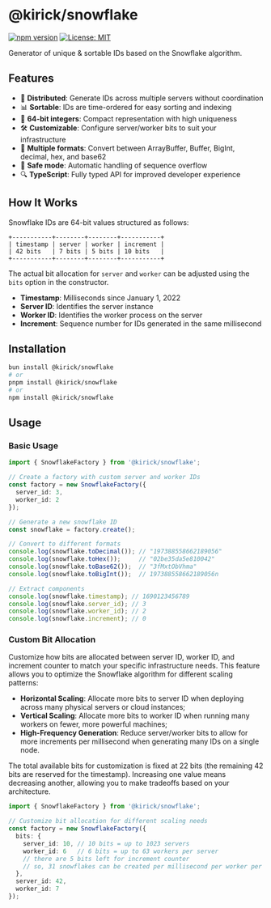 # @kirick/snowflake

[![npm version](https://img.shields.io/npm/v/@kirick/snowflake.svg)](https://www.npmjs.com/package/@kirick/snowflake)
[![License: MIT](https://img.shields.io/badge/License-MIT-blue.svg)](https://opensource.org/licenses/MIT)

Generator of unique & sortable IDs based on the Snowflake algorithm.

## Features

- 🔄 **Distributed**: Generate IDs across multiple servers without coordination
- 📊 **Sortable**: IDs are time-ordered for easy sorting and indexing
- 🔢 **64-bit integers**: Compact representation with high uniqueness
- 🛠️ **Customizable**: Configure server/worker bits to suit your infrastructure
- 🔄 **Multiple formats**: Convert between ArrayBuffer, Buffer, BigInt, decimal, hex, and base62
- 🚦 **Safe mode**: Automatic handling of sequence overflow
- 🔍 **TypeScript**: Fully typed API for improved developer experience

## How It Works

Snowflake IDs are 64-bit values structured as follows:

```
+-----------+--------+--------+-----------+
| timestamp | server | worker | increment |
| 42 bits   | 7 bits | 5 bits | 10 bits   |
+-----------+--------+--------+-----------+
```

The actual bit allocation for `server` and `worker` can be adjusted using the `bits` option in the constructor.

- **Timestamp**: Milliseconds since January 1, 2022
- **Server ID**: Identifies the server instance
- **Worker ID**: Identifies the worker process on the server
- **Increment**: Sequence number for IDs generated in the same millisecond

## Installation

```bash
bun install @kirick/snowflake
# or
pnpm install @kirick/snowflake
# or
npm install @kirick/snowflake
```

## Usage

### Basic Usage

```typescript
import { SnowflakeFactory } from '@kirick/snowflake';

// Create a factory with custom server and worker IDs
const factory = new SnowflakeFactory({
  server_id: 3,
  worker_id: 2
});

// Generate a new snowflake ID
const snowflake = factory.create();

// Convert to different formats
console.log(snowflake.toDecimal()); // "197388558662189056"
console.log(snowflake.toHex());     // "02be35da5e810042"
console.log(snowflake.toBase62());  // "3fMxtObVhma"
console.log(snowflake.toBigInt());  // 197388558662189056n

// Extract components
console.log(snowflake.timestamp); // 1690123456789
console.log(snowflake.server_id); // 3
console.log(snowflake.worker_id); // 2
console.log(snowflake.increment); // 0
```

### Custom Bit Allocation

Customize how bits are allocated between server ID, worker ID, and increment counter to match your specific infrastructure needs. This feature allows you to optimize the Snowflake algorithm for different scaling patterns:

- **Horizontal Scaling**: Allocate more bits to server ID when deploying across many physical servers or cloud instances;
- **Vertical Scaling**: Allocate more bits to worker ID when running many workers on fewer, more powerful machines;
- **High-Frequency Generation**: Reduce server/worker bits to allow for more increments per millisecond when generating many IDs on a single node.

The total available bits for customization is fixed at 22 bits (the remaining 42 bits are reserved for the timestamp). Increasing one value means decreasing another, allowing you to make tradeoffs based on your architecture.

```typescript
import { SnowflakeFactory } from '@kirick/snowflake';

// Customize bit allocation for different scaling needs
const factory = new SnowflakeFactory({
  bits: {
    server_id: 10, // 10 bits = up to 1023 servers
    worker_id: 6   // 6 bits = up to 63 workers per server
    // there are 5 bits left for increment counter
    // so, 31 snowflakes can be created per millisecond per worker per server
  },
  server_id: 42,
  worker_id: 7
});
```
